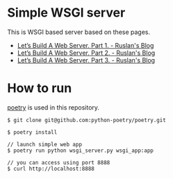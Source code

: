 # Simple WSGI server
This is WSGI based server based on these pages.
- [Let’s Build A Web Server\. Part 1\. \- Ruslan's Blog](https://ruslanspivak.com/lsbaws-part1/)
- [Let’s Build A Web Server\. Part 2\. \- Ruslan's Blog](https://ruslanspivak.com/lsbaws-part2/)
- [Let’s Build A Web Server\. Part 3\. \- Ruslan's Blog](https://ruslanspivak.com/lsbaws-part3/)

# How to run
[poetry](https://github.com/python-poetry/poetry) is used in this repository.
```
$ git clone git@github.com:python-poetry/poetry.git

$ poetry install

// launch simple web app
$ poetry run python wsgi_server.py wsgi_app:app

// you can access using port 8888
$ curl http://localhost:8888
```